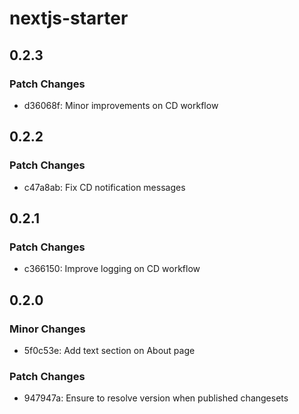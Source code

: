 # nextjs-starter

## 0.2.3

### Patch Changes

- d36068f: Minor improvements on CD workflow

## 0.2.2

### Patch Changes

- c47a8ab: Fix CD notification messages

## 0.2.1

### Patch Changes

- c366150: Improve logging on CD workflow

## 0.2.0

### Minor Changes

- 5f0c53e: Add text section on About page

### Patch Changes

- 947947a: Ensure to resolve version when published changesets
